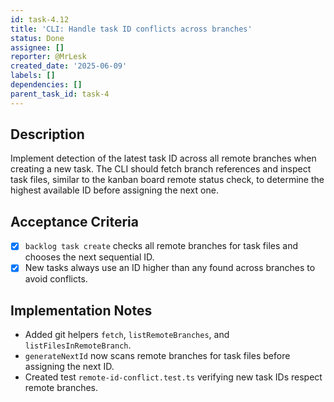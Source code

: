```yaml
---
id: task-4.12
title: 'CLI: Handle task ID conflicts across branches'
status: Done
assignee: []
reporter: @MrLesk
created_date: '2025-06-09'
labels: []
dependencies: []
parent_task_id: task-4
---
```

## Description
Implement detection of the latest task ID across all remote branches when creating a new task. The CLI should fetch branch references and inspect task files, similar to the kanban board remote status check, to determine the highest available ID before assigning the next one.

## Acceptance Criteria
 - [x] `backlog task create` checks all remote branches for task files and chooses the next sequential ID.
 - [x] New tasks always use an ID higher than any found across branches to avoid conflicts.

## Implementation Notes
- Added git helpers `fetch`, `listRemoteBranches`, and `listFilesInRemoteBranch`.
- `generateNextId` now scans remote branches for task files before assigning the next ID.
- Created test `remote-id-conflict.test.ts` verifying new task IDs respect remote branches.
